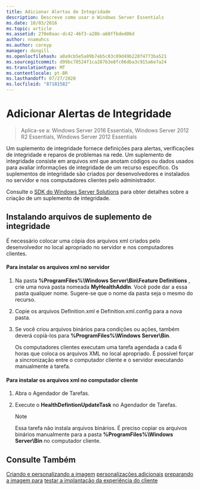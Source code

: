 ```yaml
---
title: Adicionar Alertas de Integridade
description: Descreve como usar o Windows Server Essentials
ms.date: 10/03/2016
ms.topic: article
ms.assetid: 270e0aac-dc42-46f3-a20b-a68ffbded06d
author: nnamuhcs
ms.author: coreyp
manager: dongill
ms.openlocfilehash: a0a9cb5e5a89b7eb5c83c09d49b228f4773ba521
ms.sourcegitcommit: d99bc78524f1ca287b3e8fc06dba3c915a6e7a24
ms.translationtype: MT
ms.contentlocale: pt-BR
ms.lasthandoff: 07/27/2020
ms.locfileid: "87181582"
---
```

# <a name="add-health-alerts"></a>Adicionar Alertas de Integridade

>Aplica-se a: Windows Server 2016 Essentials, Windows Server 2012 R2 Essentials, Windows Server 2012 Essentials

Um suplemento de integridade fornece definições para alertas, verificações de integridade e reparos de problemas na rede. Um suplemento de integridade consiste em arquivos xml que anotam códigos ou dados usados para avaliar informações de integridade de um recurso específico. Os suplementos de integridade são criados por desenvolvedores e instalados no servidor e nos computadores clientes pelo administrador.

 Consulte o [SDK do Windows Server Solutions](https://go.microsoft.com/fwlink/?LinkID=248648) para obter detalhes sobre a criação de um suplemento de integridade.

## <a name="installing-health-add-in-files"></a>Instalando arquivos de suplemento de integridade
 É necessário colocar uma cópia dos arquivos xml criados pelo desenvolvedor no local apropriado no servidor e nos computadores clientes.

#### <a name="to-install-the-xml-files-on-the-server"></a>Para instalar os arquivos xml no servidor

1. Na pasta **%ProgramFiles%\Windows Server\Bin\Feature Definitions** , crie uma nova pasta nomeada **MyHealthAddIn**. Você pode dar a essa pasta qualquer nome. Sugere-se que o nome da pasta seja o mesmo do recurso.

2. Copie os arquivos Definition.xml e Definition.xml.config para a nova pasta.

3. Se você criou arquivos binários para condições ou ações, também deverá copiá-los para **%ProgramFiles%\Windows Server\Bin**.

   Os computadores clientes executam uma tarefa agendada a cada 6 horas que coloca os arquivos XML no local apropriado. É possível forçar a sincronização entre o computador cliente e o servidor executando manualmente a tarefa.

#### <a name="to-install-the-xml-files-on-the-client-computer"></a>Para instalar os arquivos xml no computador cliente

1.  Abra o Agendador de Tarefas.

2.  Execute o **HealthDefintionUpdateTask** no Agendador de Tarefas.

    > [!NOTE]
    >  Essa tarefa não instala arquivos binários. É preciso copiar os arquivos binários manualmente para a pasta **%ProgramFiles%\Windows Server\Bin** no computador cliente.

## <a name="see-also"></a>Consulte Também
 [Criando e personalizando a imagem](Creating-and-Customizing-the-Image.md) [personalizações adicionais](Additional-Customizations.md) [preparando a imagem para](Preparing-the-Image-for-Deployment.md) [testar a implantação da experiência do cliente](Testing-the-Customer-Experience.md)